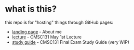 
# what is this?

this repo is for "hosting" things through GitHub pages:

- [landing page](https://david-umd.github.io/) - About me
- [lecture](https://david-umd.github.io/lecture) - CMSC131 May 1st Lecture
- [study guide](https://david-umd.github.io/studyguide) - CMSC131 Final Exam Study Guide (very WIP)

